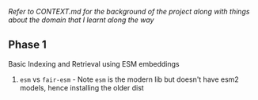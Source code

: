 *Refer to CONTEXT.md for the background of the project along with things about the domain that I learnt along the way*


## Phase 1

Basic Indexing and Retrieval using ESM embeddings
1. `esm` vs `fair-esm` - Note `esm` is the modern lib but doesn't have esm2 models, hence installing the older dist